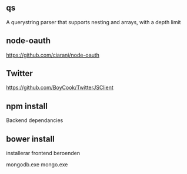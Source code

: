 qs
----------
A querystring parser that supports nesting and arrays, with a depth limit

node-oauth
----------
https://github.com/ciaranj/node-oauth	

Twitter
----------
https://github.com/BoyCook/TwitterJSClient


npm install
----------
Backend dependancies

bower install
------
installerar frontend beroenden

mongodb.exe
mongo.exe